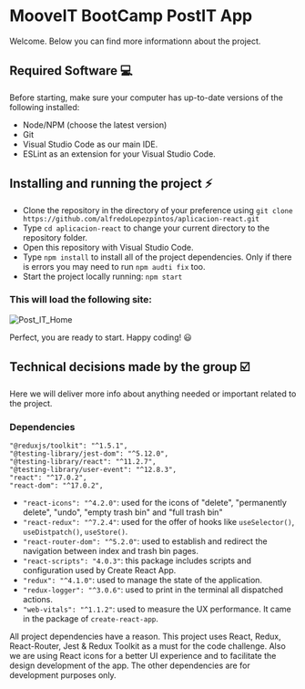 # MooveIT BootCamp PostIT App

Welcome. Below you can find more informationn about the project.

<!-- TODO: MAKE PUBLIC WHEN LINK (Github-page) IS READY -->
<!--You can see the running app following this link: Github-page
//Or set it up locally:-->

## Required Software :computer:

Before starting, make sure your computer has up-to-date versions of the following installed:

* Node/NPM (choose the latest version)
* Git
* Visual Studio Code as our main IDE.
* ESLint as an extension for your Visual Studio Code.

## Installing and running the project :zap:
* Clone the repository in the directory of your preference using `git clone https://github.com/alfredoLopezpintos/aplicacion-react.git`
* Type `cd aplicacion-react` to change your current directory to the repository folder.
* Open this repository with Visual Studio Code.
* Type `npm install` to install all of the project dependencies. Only if there is errors you may need to run `npm audti fix` too.
* Start the project locally running: `npm start`
### This will load the following site:
![Post_IT_Home](https://user-images.githubusercontent.com/84357625/121825858-10d75500-cc8b-11eb-9b46-1d997a83b05b.PNG)

Perfect, you are ready to start. Happy coding! :smiley:

## Technical decisions made by the group :ballot_box_with_check:
Here we will deliver more info about anything needed or important related to the project.
### Dependencies
    "@reduxjs/toolkit": "^1.5.1",
    "@testing-library/jest-dom": "^5.12.0",
    "@testing-library/react": "^11.2.7",
    "@testing-library/user-event": "^12.8.3",
    "react": "^17.0.2",
    "react-dom": "^17.0.2",
* `"react-icons": "^4.2.0"`:  used for the icons of "delete", "permanently delete", "undo",
                            "empty trash bin" and "full trash bin"
* `"react-redux": "^7.2.4"`: used for the offer of hooks like `useSelector()`, `useDistpatch()`, `useStore()`.
* `"react-router-dom": "^5.2.0"`: used to establish and redirect the navigation between index and trash bin pages.
* `"react-scripts": "4.0.3"`: this package includes scripts and configuration used by Create React App.
* `"redux": "^4.1.0"`: used to manage the state of the application.
* `"redux-logger": "^3.0.6"`: used to print in the terminal all dispatched actions. 
* `"web-vitals": "^1.1.2"`: used to measure the UX performance. It came in the package of `create-react-app`.

All project dependencies have a reason. This project uses React, Redux, React-Router, Jest & Redux Toolkit as a must for the code challenge. Also we are using React icons for a better UI experience and to facilitate the design development of the app. The other dependencies are for development purposes only.
